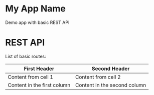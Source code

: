  # My App Name
 Demo app with basic REST API
 # REST API
 List of basic routes:
 
First Header | Second Header
------------ | -------------
Content from cell 1 | Content from cell 2
Content in the first column | Content in the second column
